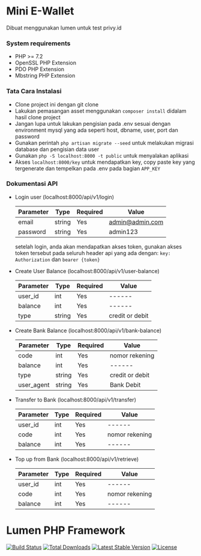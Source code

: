 # Mini E-Wallet
Dibuat menggunakan lumen untuk test privy.id

### System requirements
- PHP >= 7.2
- OpenSSL PHP Extension
- PDO PHP Extension
- Mbstring PHP Extension

### Tata Cara Instalasi
  - Clone project ini dengan git clone
  - Lakukan pemasangan asset menggunakan `composer install` didalam hasil clone project
  - Jangan lupa untuk lakukan pengisian pada .env sesuai dengan environment mysql yang ada seperti host, dbname, user, port dan password
  - Gunakan perintah `php artisan migrate --seed` untuk melakukan migrasi database dan pengisian data user
  - Gunakan `php -S localhost:8000 -t public` untuk menyalakan aplikasi
  - Akses `localhost:8000/key` untuk mendapatkan key, copy paste key yang tergenerate dan tempelkan pada .env pada bagian `APP_KEY`
  
### Dokumentasi API

 - Login user (localhost:8000/api/v1/login)
   
   | Parameter | Type | Required | Value
   | ------ | ------ | ------ | ------ |
   | email | string | Yes | admin@admin.com |
   | password | string | Yes | admin123 |
   
   setelah login, anda akan mendapatkan akses token, gunakan akses token tersebut pada seluruh header api yang ada dengan:
   `key: Authorization` dan `bearer {token}`
   
 - Create User Balance (localhost:8000/api/v1/user-balance)
   
   | Parameter | Type | Required | Value
   | ------ | ------ | ------ | ------ |
   | user_id | int | Yes | ------ |
   | balance | int | Yes | ------ |
   | type | string | Yes | credit or debit |
   
 - Create Bank Balance (localhost:8000/api/v1/bank-balance)
 
    | Parameter | Type | Required | Value
    | ------ | ------ | ------ | ------ |
    | code | int | Yes | nomor rekening |
    | balance | int | Yes | ------ |
    | type | string | Yes | credit or debit |
    | user_agent | string | Yes | Bank Debit |
    
 - Transfer to Bank (localhost:8000/api/v1/transfer)
     
    | Parameter | Type | Required | Value
    | ------ | ------ | ------ | ------ |
    | user_id | int | Yes | ------ |
    | code | int | Yes | nomor rekening |
    | balance | int | Yes | ------ |

 - Top up from Bank (localhost:8000/api/v1/retrieve)
     
    | Parameter | Type | Required | Value
    | ------ | ------ | ------ | ------ |
    | user_id | int | Yes | ------ |
    | code | int | Yes | nomor rekening |
    | balance | int | Yes | ------ |

# Lumen PHP Framework

[![Build Status](https://travis-ci.org/laravel/lumen-framework.svg)](https://travis-ci.org/laravel/lumen-framework)
[![Total Downloads](https://poser.pugx.org/laravel/lumen-framework/d/total.svg)](https://packagist.org/packages/laravel/lumen-framework)
[![Latest Stable Version](https://poser.pugx.org/laravel/lumen-framework/v/stable.svg)](https://packagist.org/packages/laravel/lumen-framework)
[![License](https://poser.pugx.org/laravel/lumen-framework/license.svg)](https://packagist.org/packages/laravel/lumen-framework)
